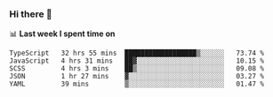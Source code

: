 ### Hi there 👋

<!--
**DBvc/DBvc** is a ✨ _special_ ✨ repository because its `README.md` (this file) appears on your GitHub profile.

Here are some ideas to get you started:

- 🔭 I’m currently working on ...
- 🌱 I’m currently learning ...
- 👯 I’m looking to collaborate on ...
- 🤔 I’m looking for help with ...
- 💬 Ask me about ...
- 📫 How to reach me: ...
- 😄 Pronouns: ...
- ⚡ Fun fact: ...
-->

📊 **Last week I spent time on**
<!--START_SECTION:waka-->
```text
TypeScript   32 hrs 55 mins  ██████████████████▒░░░░░░   73.74 % 
JavaScript   4 hrs 31 mins   ██▓░░░░░░░░░░░░░░░░░░░░░░   10.15 % 
SCSS         4 hrs 3 mins    ██▒░░░░░░░░░░░░░░░░░░░░░░   09.08 % 
JSON         1 hr 27 mins    ▓░░░░░░░░░░░░░░░░░░░░░░░░   03.27 % 
YAML         39 mins         ▒░░░░░░░░░░░░░░░░░░░░░░░░   01.47 % 
```
<!--END_SECTION:waka-->
